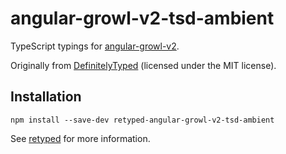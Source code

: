 # angular-growl-v2-tsd-ambient

TypeScript typings for [angular-growl-v2](http://janstevens.github.io/angular-growl-2).

Originally from [DefinitelyTyped](https://github.com/DefinitelyTyped/DefinitelyTyped) (licensed under the MIT license).

## Installation

```
npm install --save-dev retyped-angular-growl-v2-tsd-ambient
```

See [retyped](https://github.com/retyped/retyped) for more information.